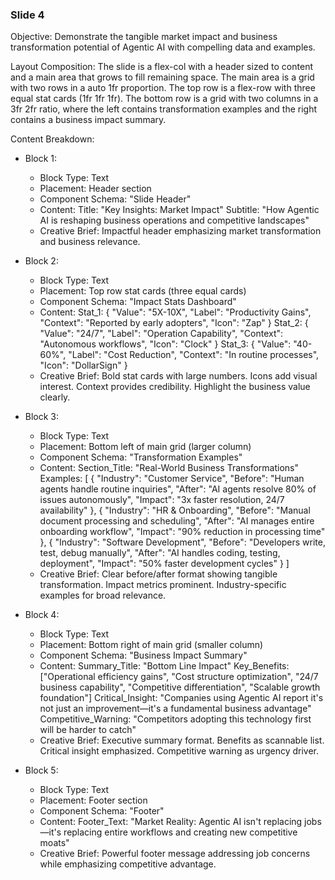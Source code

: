 
### Slide 4

Objective: Demonstrate the tangible market impact and business transformation potential of Agentic AI with compelling data and examples.

Layout Composition:
The slide is a flex-col with a header sized to content and a main area that grows to fill remaining space. The main area is a grid with two rows in a auto 1fr proportion. The top row is a flex-row with three equal stat cards (1fr 1fr 1fr). The bottom row is a grid with two columns in a 3fr 2fr ratio, where the left contains transformation examples and the right contains a business impact summary.

Content Breakdown:

- Block 1:
  - Block Type: Text
  - Placement: Header section
  - Component Schema: "Slide Header"
  - Content:
    Title: "Key Insights: Market Impact"
    Subtitle: "How Agentic AI is reshaping business operations and competitive landscapes"
  - Creative Brief: Impactful header emphasizing market transformation and business relevance.

- Block 2:
  - Block Type: Text
  - Placement: Top row stat cards (three equal cards)
  - Component Schema: "Impact Stats Dashboard"
  - Content:
    Stat_1: {
      "Value": "5X-10X",
      "Label": "Productivity Gains",
      "Context": "Reported by early adopters",
      "Icon": "Zap"
    }
    Stat_2: {
      "Value": "24/7",
      "Label": "Operation Capability",
      "Context": "Autonomous workflows",
      "Icon": "Clock"
    }
    Stat_3: {
      "Value": "40-60%",
      "Label": "Cost Reduction",
      "Context": "In routine processes",
      "Icon": "DollarSign"
    }
  - Creative Brief: Bold stat cards with large numbers. Icons add visual interest. Context provides credibility. Highlight the business value clearly.

- Block 3:
  - Block Type: Text
  - Placement: Bottom left of main grid (larger column)
  - Component Schema: "Transformation Examples"
  - Content:
    Section_Title: "Real-World Business Transformations"
    Examples: [
      {
        "Industry": "Customer Service",
        "Before": "Human agents handle routine inquiries",
        "After": "AI agents resolve 80% of issues autonomously",
        "Impact": "3x faster resolution, 24/7 availability"
      },
      {
        "Industry": "HR & Onboarding",
        "Before": "Manual document processing and scheduling",
        "After": "AI manages entire onboarding workflow",
        "Impact": "90% reduction in processing time"
      },
      {
        "Industry": "Software Development",
        "Before": "Developers write, test, debug manually",
        "After": "AI handles coding, testing, deployment",
        "Impact": "50% faster development cycles"
      }
    ]
  - Creative Brief: Clear before/after format showing tangible transformation. Impact metrics prominent. Industry-specific examples for broad relevance.

- Block 4:
  - Block Type: Text
  - Placement: Bottom right of main grid (smaller column)
  - Component Schema: "Business Impact Summary"
  - Content:
    Summary_Title: "Bottom Line Impact"
    Key_Benefits: ["Operational efficiency gains", "Cost structure optimization", "24/7 business capability", "Competitive differentiation", "Scalable growth foundation"]
    Critical_Insight: "Companies using Agentic AI report it's not just an improvement—it's a fundamental business advantage"
    Competitive_Warning: "Competitors adopting this technology first will be harder to catch"
  - Creative Brief: Executive summary format. Benefits as scannable list. Critical insight emphasized. Competitive warning as urgency driver.

- Block 5:
  - Block Type: Text
  - Placement: Footer section
  - Component Schema: "Footer"
  - Content:
    Footer_Text: "Market Reality: Agentic AI isn't replacing jobs—it's replacing entire workflows and creating new competitive moats"
  - Creative Brief: Powerful footer message addressing job concerns while emphasizing competitive advantage.
